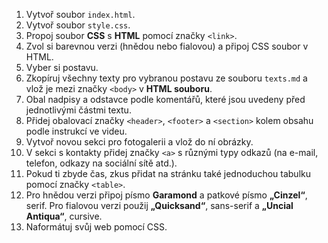 1. Vytvoř soubor `index.html`.
3. Vytvoř soubor `style.css`.
4. Propoj soubor **CSS** s **HTML** pomocí značky `<link>`.
5. Zvol si barevnou verzi (hnědou nebo fialovou) a připoj CSS soubor v HTML.
6. Vyber si postavu. 
7. Zkopíruj všechny texty pro vybranou postavu ze souboru `texts.md` a vlož je mezi značky `<body>` v **HTML souboru**.
8. Obal nadpisy a odstavce podle komentářů, které jsou uvedeny před jednotlivými částmi textu.
9. Přidej obalovací značky `<header>`, `<footer>` a `<section>` kolem obsahu podle instrukcí ve videu.
10. Vytvoř novou sekci pro fotogalerii a vlož do ní obrázky.
11. V sekci s kontakty přidej značky `<a>` s různými typy odkazů (na e-mail, telefon, odkazy na sociální sítě atd.).
12. Pokud ti zbyde čas, zkus přidat na stránku také jednoduchou tabulku pomocí značky `<table>`. 
13. Pro hnědou verzi připoj písmo **Garamond** a patkové písmo **„Cinzel“**, serif.
Pro fialovou verzi použij **„Quicksand“**, sans-serif a **„Uncial Antiqua“**, cursive.
14. Naformátuj svůj web pomocí CSS.
